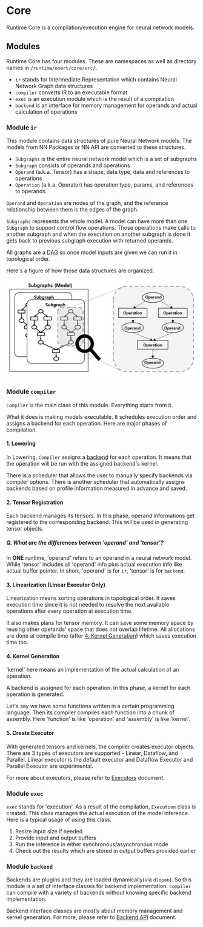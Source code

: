 # Core

Runtime Core is a compilation/execution engine for neural network models.

## Modules

Runtime Core has four modules. These are namespaces as well as directory names in `/runtime/onert/core/src/`.

- `ir`  stands for Intermediate Representation which contains Neural Network Graph data structures
- `compiler` converts IR to an executable format
- `exec` is an execution module which is the result of a compilation
- `backend` is an interface for memory management for operands and actual calculation of operations

### Module `ir`

This module contains data structures of pure Neural Network models. The models from NN Packages or NN API are converted to these structures.

- `Subgraphs` is the entire neural network model which is a set of subgraphs
- `Subgraph` consists of operands and operations
- `Operand` (a.k.a. Tensor) has a shape, data type, data and references to operations
- `Operation` (a.k.a. Operator) has operation type, params, and references to operands

`Operand` and `Operation` are nodes of the graph, and the reference relationship between them is the edges of the graph.

`Subgraphs` represents the whole model. A model can have more than one `Subgraph` to support control flow operations. Those operations make calls to another subgraph and when the execution on another subgraph is done it gets back to previous subgraph execution with returned operands.

All graphs are a [DAG](https://en.wikipedia.org/wiki/Directed_acyclic_graph) so once model inputs are given we can run it in topological order.

Here's a figure of how those data structures are organized.

![Core](core-figure-ir.png)

### Module `compiler`

`Compiler` is the main class of this module. Everything starts from it.

What it does is making models executable. It schedules execution order and assigns a backend for each operation. Here are major phases of compilation.

#### 1. Lowering

In Lowering, `Compiler` assigns a [backend](#module-`backend`) for each operation. It means that the operation will be run with the assigned backend's kernel.

There is a scheduler that allows the user to manually specify backends via compiler options. There is another scheduler that automatically assigns backends based on profile information measured in advance and saved.

#### 2. Tensor Registration

Each backend manages its tensors. In this phase, operand informations get registered to the corresponding backend. This will be used in generating tensor objects.

##### Q. What are the differences between 'operand' and 'tensor'?

In **ONE** runtime, 'operand' refers to an operand in a neural network model. While 'tensor' includes all 'operand' info plus actual execution info like actual buffer pointer. In short, 'operand' is for `ir`, 'tensor' is for `backend`.

#### 3. Linearization (Linear Executor Only)

Linearization means sorting operations in topological order. It saves execution time since it is not needed to resolve the next available operations after every operation at execution time.

It also makes plans for tensor memory. It can save some memory space by reusing other operands' space that does not overlap lifetime. All allocations are done at compile time (after [4. Kernel Generation](#4.-kernel-generation)) which saves execution time too.

#### 4. Kernel Generation

'kernel' here means an implementation of the actual calculation of an operation.

A backend is assigned for each operation. In this phase, a kernel for each operation is generated.

Let's say we have some functions written in a certain programming language. Then its compiler compiles each function into a chunk of assembly. Here 'function' is like 'operation' and 'assembly' is like 'kernel'.

#### 5. Create Executor

With generated tensors and kernels, the compiler creates executor objects. There are 3 types of executors are supported - Linear, Dataflow, and Parallel. Linear executor is the default executor and Dataflow Executor and Parallel Executor are experimental.

For more about executors, please refer to [Executors](executors.md) document.

### Module `exec`

`exec` stands for 'execution'. As a result of the compilation, `Execution` class is created. This class manages the actual execution of the model inference. Here is a typical usage of using this class.

1. Resize input size if needed
2. Provide input and output buffers
3. Run the inference in either synchronous/asynchronous mode
4. Check out the results which are stored in output buffers provided earlier

### Module `backend`

Backends are plugins and they are loaded dynamically(via `dlopen`). So this module is a set of interface classes for backend implementation. `compiler` can compile with a variety of backends without knowing specific backend implementation.

Backend interface classes are mostly about memory management and kernel generation. For more, please refer to [Backend API](backend-api.md) document.
